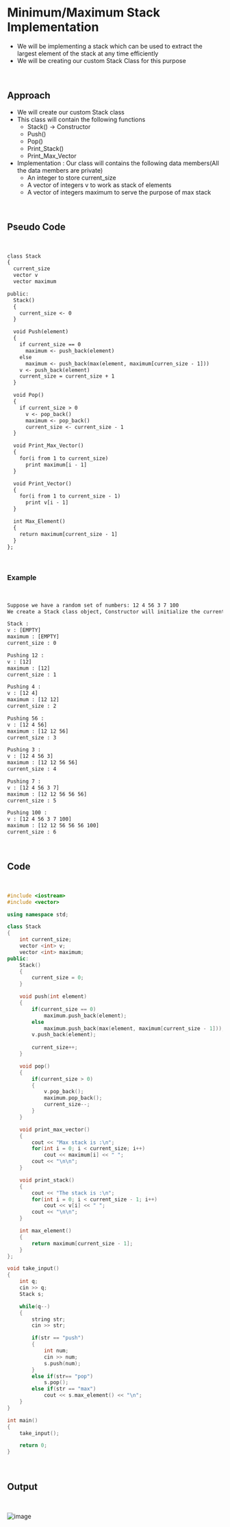 # **Minimum/Maximum Stack Implementation**

- We will be implementing a stack which can be used to extract the largest element of the stack at any time efficiently
- We will be creating our custom Stack Class for this purpose

<br>

## **Approach**

- We will create our custom Stack class
- This class will contain the following functions
  - Stack() -> Constructor
  - Push()
  - Pop()
  - Print_Stack()
  - Print_Max_Vector
- Implementation : Our class will contains the following data members(All the data members are private)
  - An integer to store current_size
  - A vector of integers v to work as stack of elements
  - A vector of integers maximum to serve the purpose of max stack

<br>

## **Pseudo Code**

<br>

```txt
class Stack
{
  current_size
  vector v
  vector maximum

public:
  Stack()
  {
    current_size <- 0
  }

  void Push(element)
  {
    if current_size == 0
      maximum <- push_back(element)
    else
      maximum <- push_back(max(element, maximum[curren_size - 1]))
    v <- push_back(element)
    current_size = current_size + 1
  }

  void Pop()
  {
    if current_size > 0
      v <- pop_back()
      maximum <- pop_back()
      current_size <- current_size - 1
  }

  void Print_Max_Vector()
  {
    for(i from 1 to current_size)
      print maximum[i - 1]
  }

  void Print_Vector()
  {
    for(i from 1 to current_size - 1)
      print v[i - 1]
  }

  int Max_Element()
  {
    return maximum[current_size - 1]
  }
};
```

<br>

### **Example**

<br>

```txt
Suppose we have a random set of numbers: 12 4 56 3 7 100 
We create a Stack class object, Constructor will initialize the current_size with 0

Stack :
v : [EMPTY]
maximum : [EMPTY]
current_size : 0

Pushing 12 :
v : [12]
maximum : [12]
current_size : 1

Pushing 4 :
v : [12 4]
maximum : [12 12]
current_size : 2

Pushing 56 :
v : [12 4 56]
maximum : [12 12 56]
current_size : 3

Pushing 3 :
v : [12 4 56 3]
maximum : [12 12 56 56]
current_size : 4

Pushing 7 :
v : [12 4 56 3 7]
maximum : [12 12 56 56 56]
current_size : 5

Pushing 100 :
v : [12 4 56 3 7 100]
maximum : [12 12 56 56 56 100]
current_size : 6
```

<br>

## **Code**

<br>

```C++
#include <iostream>
#include <vector>

using namespace std;

class Stack
{
	int current_size;
	vector <int> v;
	vector <int> maximum;
public:
	Stack()
	{
		current_size = 0;
	}

	void push(int element)
	{
		if(current_size == 0)
			maximum.push_back(element);
		else
			maximum.push_back(max(element, maximum[current_size - 1]));
		v.push_back(element);
		
		current_size++;
	}

	void pop()
	{
		if(current_size > 0)
		{
			v.pop_back();
			maximum.pop_back();
			current_size--;
		}
	}

	void print_max_vector()
	{
		cout << "Max stack is :\n";
		for(int i = 0; i < current_size; i++)
			cout << maximum[i] << " ";
		cout << "\n\n";
	}

	void print_stack()
	{	
		cout << "The stack is :\n";
		for(int i = 0; i < current_size - 1; i++)
			cout << v[i] << " ";
		cout << "\n\n";
	}

	int max_element()
	{
		return maximum[current_size - 1];
	}
};

void take_input()
{
	int q;
	cin >> q;
	Stack s;

	while(q--)
	{
		string str;
		cin >> str;

		if(str == "push")
		{
			int num;
			cin >> num;
			s.push(num);
		}
		else if(str== "pop")
			s.pop();
		else if(str == "max")
			cout << s.max_element() << "\n";
	}
}

int main()
{
	take_input();

	return 0;
}
```

<br>

## **Output**

<br>

![image](https://user-images.githubusercontent.com/34866732/142176253-b8ddc9ab-a7e5-4f71-a5a3-3994e5b21662.png)

<br>
